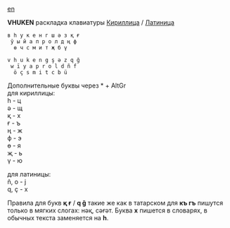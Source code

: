 [en](https://github.com/2k1dmg/cta/blob/main/Tatar/Tatar.md)

**VHUKEN** раскладка клавиатуры [Кириллица](https://raw.githubusercontent.com/2k1dmg/cta/main/Tatar/TtVHUKEN.klc) / [Латиница](https://raw.githubusercontent.com/2k1dmg/cta/main/Tatar/TtVHUKEN_LAT.klc)
```
в һ у к е н г ш ә з қ ғ
 ў ы й а п р о л д ң ф
  ө ч с м и т җ б ү

v h u k e n g ş ə z q ğ
 w ī y a p r o l d ñ f
  ö ç s m i t c b ü
```
Дополнительные буквы через * + AltGr  
для кириллицы:  
һ - ц  
ә - щ  
қ - х  
ғ - ъ  
ң - ж  
ф - э  
ө - я  
җ - ь  
ү - ю

для латиницы:  
ñ, o - j  
q, ç - x

Правила для букв **қ ғ** / **q ğ** такие же как в татарском для **къ гъ** пишутся только в мягких слогах: нәқ, сәғәт. Буква **х** пишется в словарях, в обычных текста заменяется на **һ**.
